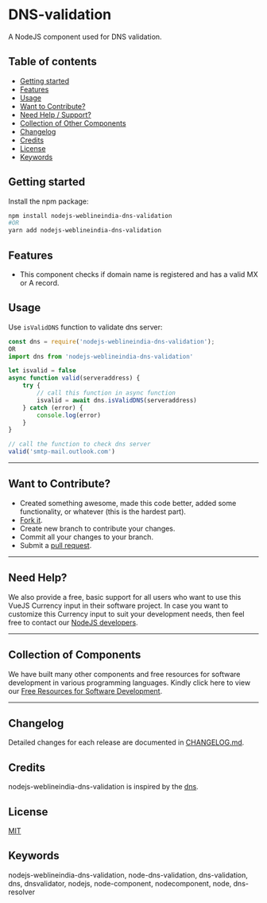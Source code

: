 # DNS-validation

A NodeJS component used for DNS validation. 

## Table of contents

- [Getting started](#getting-started)
- [Features](#features)
- [Usage](#usage)
- [Want to Contribute?](#want-to-contribute)
- [Need Help / Support?](#need-help)
- [Collection of Other Components](#collection-of-components)
- [Changelog](#changelog)
- [Credits](#credits)
- [License](#license)
- [Keywords](#Keywords)

## Getting started

Install the npm package:

``` bash
npm install nodejs-weblineindia-dns-validation
#OR
yarn add nodejs-weblineindia-dns-validation
```
## Features

- This component checks if domain name is registered and has a valid MX or A record.

## Usage

Use `isValidDNS` function to validate dns server:

```js
const dns = require('nodejs-weblineindia-dns-validation');
OR
import dns from 'nodejs-weblineindia-dns-validation'

let isvalid = false
async function valid(serveraddress) {
    try {
        // call this function in async function
        isvalid = await dns.isValidDNS(serveraddress)
    } catch (error) {
        console.log(error)
    }
}

// call the function to check dns server
valid('smtp-mail.outlook.com')
```

-----

## Want to Contribute?

- Created something awesome, made this code better, added some functionality, or whatever (this is the hardest part).
- [Fork it](http://help.github.com/forking/).
- Create new branch to contribute your changes.
- Commit all your changes to your branch.
- Submit a [pull request](http://help.github.com/pull-requests/).

-----

## Need Help? 

We also provide a free, basic support for all users who want to use this VueJS Currency input in their software project. In case you want to customize this Currency input to suit your development needs, then feel free to contact our [NodeJS developers](https://www.weblineindia.com/hire-node-js-developer.html).

-----

## Collection of Components

We have built many other components and free resources for software development in various programming languages. Kindly click here to view our [Free Resources for Software Development](https://www.weblineindia.com/software-development-resources.html).

------

## Changelog

Detailed changes for each release are documented in [CHANGELOG.md](./CHANGELOG.md).

## Credits

nodejs-weblineindia-dns-validation is inspired by the [dns](https://nodejs.org/api/dns.html).

## License

[MIT](LICENSE)

[mit]: https://github.com/miguelmota/is-valid-domain/blob/e48e90f3ecd55431bbdba950eea013c2072d2fac/LICENSE

## Keywords

 nodejs-weblineindia-dns-validation, node-dns-validation, dns-validation, dns, dnsvalidator, nodejs, node-component, nodecomponent, node, dns-resolver